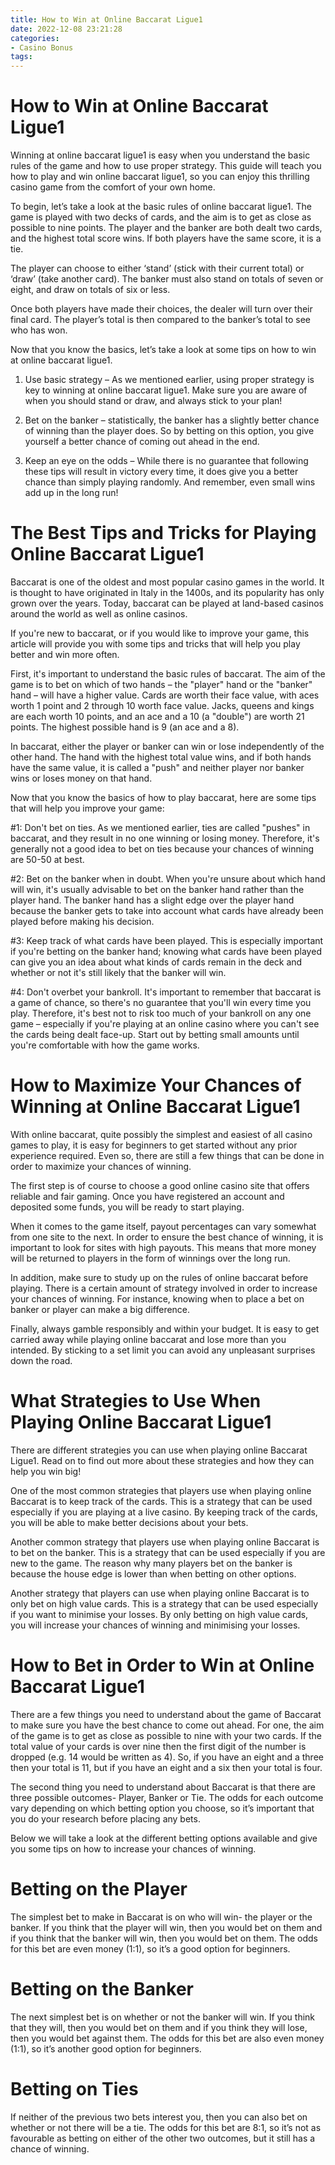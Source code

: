 ```yaml
---
title: How to Win at Online Baccarat Ligue1
date: 2022-12-08 23:21:28
categories:
- Casino Bonus
tags:
---
```



#  How to Win at Online Baccarat Ligue1

Winning at online baccarat ligue1 is easy when you understand the basic rules of the game and how to use proper strategy. This guide will teach you how to play and win online baccarat ligue1, so you can enjoy this thrilling casino game from the comfort of your own home.

To begin, let’s take a look at the basic rules of online baccarat ligue1. The game is played with two decks of cards, and the aim is to get as close as possible to nine points. The player and the banker are both dealt two cards, and the highest total score wins. If both players have the same score, it is a tie.

The player can choose to either ‘stand’ (stick with their current total) or ‘draw’ (take another card). The banker must also stand on totals of seven or eight, and draw on totals of six or less.

Once both players have made their choices, the dealer will turn over their final card. The player’s total is then compared to the banker’s total to see who has won.

Now that you know the basics, let’s take a look at some tips on how to win at online baccarat ligue1.

1) Use basic strategy – As we mentioned earlier, using proper strategy is key to winning at online baccarat ligue1. Make sure you are aware of when you should stand or draw, and always stick to your plan!

2) Bet on the banker – statistically, the banker has a slightly better chance of winning than the player does. So by betting on this option, you give yourself a better chance of coming out ahead in the end.

3) Keep an eye on the odds – While there is no guarantee that following these tips will result in victory every time, it does give you a better chance than simply playing randomly. And remember, even small wins add up in the long run!

#  The Best Tips and Tricks for Playing Online Baccarat Ligue1

Baccarat is one of the oldest and most popular casino games in the world. It is thought to have originated in Italy in the 1400s, and its popularity has only grown over the years. Today, baccarat can be played at land-based casinos around the world as well as online casinos.

If you're new to baccarat, or if you would like to improve your game, this article will provide you with some tips and tricks that will help you play better and win more often.

First, it's important to understand the basic rules of baccarat. The aim of the game is to bet on which of two hands – the "player" hand or the "banker" hand – will have a higher value. Cards are worth their face value, with aces worth 1 point and 2 through 10 worth face value. Jacks, queens and kings are each worth 10 points, and an ace and a 10 (a "double") are worth 21 points. The highest possible hand is 9 (an ace and a 8).

In baccarat, either the player or banker can win or lose independently of the other hand. The hand with the highest total value wins, and if both hands have the same value, it is called a "push" and neither player nor banker wins or loses money on that hand.

Now that you know the basics of how to play baccarat, here are some tips that will help you improve your game:

#1: Don't bet on ties. As we mentioned earlier, ties are called "pushes" in baccarat, and they result in no one winning or losing money. Therefore, it's generally not a good idea to bet on ties because your chances of winning are 50-50 at best.

#2: Bet on the banker when in doubt. When you're unsure about which hand will win, it's usually advisable to bet on the banker hand rather than the player hand. The banker hand has a slight edge over the player hand because the banker gets to take into account what cards have already been played before making his decision.

#3: Keep track of what cards have been played. This is especially important if you're betting on the banker hand; knowing what cards have been played can give you an idea about what kinds of cards remain in the deck and whether or not it's still likely that the banker will win.

#4: Don't overbet your bankroll. It's important to remember that baccarat is a game of chance, so there's no guarantee that you'll win every time you play. Therefore, it's best not to risk too much of your bankroll on any one game – especially if you're playing at an online casino where you can't see the cards being dealt face-up. Start out by betting small amounts until you're comfortable with how the game works.

#  How to Maximize Your Chances of Winning at Online Baccarat Ligue1

With online baccarat, quite possibly the simplest and easiest of all casino games to play, it is easy for beginners to get started without any prior experience required. Even so, there are still a few things that can be done in order to maximize your chances of winning.

The first step is of course to choose a good online casino site that offers reliable and fair gaming. Once you have registered an account and deposited some funds, you will be ready to start playing.

When it comes to the game itself, payout percentages can vary somewhat from one site to the next. In order to ensure the best chance of winning, it is important to look for sites with high payouts. This means that more money will be returned to players in the form of winnings over the long run.

In addition, make sure to study up on the rules of online baccarat before playing. There is a certain amount of strategy involved in order to increase your chances of winning. For instance, knowing when to place a bet on banker or player can make a big difference.

Finally, always gamble responsibly and within your budget. It is easy to get carried away while playing online baccarat and lose more than you intended. By sticking to a set limit you can avoid any unpleasant surprises down the road.

#  What Strategies to Use When Playing Online Baccarat Ligue1 

There are different strategies you can use when playing online Baccarat Ligue1. Read on to find out more about these strategies and how they can help you win big!

One of the most common strategies that players use when playing online Baccarat is to keep track of the cards. This is a strategy that can be used especially if you are playing at a live casino. By keeping track of the cards, you will be able to make better decisions about your bets.

Another common strategy that players use when playing online Baccarat is to bet on the banker. This is a strategy that can be used especially if you are new to the game. The reason why many players bet on the banker is because the house edge is lower than when betting on other options.

Another strategy that players can use when playing online Baccarat is to only bet on high value cards. This is a strategy that can be used especially if you want to minimise your losses. By only betting on high value cards, you will increase your chances of winning and minimising your losses.

#  How to Bet in Order to Win at Online Baccarat Ligue1

There are a few things you need to understand about the game of Baccarat to make sure you have the best chance to come out ahead. For one, the aim of the game is to get as close as possible to nine with your two cards. If the total value of your cards is over nine then the first digit of the number is dropped (e.g. 14 would be written as 4). So, if you have an eight and a three then your total is 11, but if you have an eight and a six then your total is four.

The second thing you need to understand about Baccarat is that there are three possible outcomes- Player, Banker or Tie. The odds for each outcome vary depending on which betting option you choose, so it’s important that you do your research before placing any bets.

Below we will take a look at the different betting options available and give you some tips on how to increase your chances of winning.

# Betting on the Player

The simplest bet to make in Baccarat is on who will win- the player or the banker. If you think that the player will win, then you would bet on them and if you think that the banker will win, then you would bet on them. The odds for this bet are even money (1:1), so it’s a good option for beginners.

# Betting on the Banker

The next simplest bet is on whether or not the banker will win. If you think that they will, then you would bet on them and if you think they will lose, then you would bet against them. The odds for this bet are also even money (1:1), so it’s another good option for beginners.

# Betting on Ties

If neither of the previous two bets interest you, then you can also bet on whether or not there will be a tie. The odds for this bet are 8:1, so it’s not as favourable as betting on either of the other two outcomes, but it still has a chance of winning.
